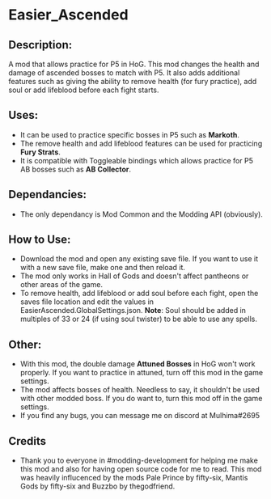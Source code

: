 # Easier_Ascended

## Description:
A mod that allows practice for P5 in HoG. This mod changes the health and damage of ascended bosses to match with P5. It also adds additional features such as giving the ability to remove health (for fury practice), add soul or add lifeblood before each fight starts.
  
## Uses:
- It can be used to practice specific bosses in P5 such as **Markoth**.
- The remove health and add lifeblood features can be used for practicing **Fury Strats**.
- It is compatible with Toggleable bindings which allows practice for P5 AB bosses such as **AB Collector**.

## Dependancies:
- The only dependancy is Mod Common and the Modding API (obviously).

## How to Use:
- Download the mod and open any existing save file. If you want to use it with a new save file, make one and then reload it.
- The mod only works in Hall of Gods and doesn't affect pantheons or other areas of the game.
- To remove health, add lifeblood or add soul before each fight, open the saves file location and edit the values in EasierAscended.GlobalSettings.json. **Note**: Soul should be added in multiples of 33 or 24 (if using soul twister) to be able to use any spells.

## Other:
- With this mod, the double damage **Attuned Bosses** in HoG won't work properly. If you want to practice in attuned, turn off this mod in the game settings.
- The mod affects bosses of health. Needless to say, it shouldn't be used with other modded boss. If you do want to, turn this mod off in the game settings.
- If you find any bugs, you can message me on discord at Mulhima#2695

## Credits
- Thank you to everyone in #modding-development for helping me make this mod and also for having open source code for me to read. This mod was heavily influcenced by the mods Pale Prince by fifty-six, Mantis Gods by fifty-six and Buzzbo by thegodfriend.


